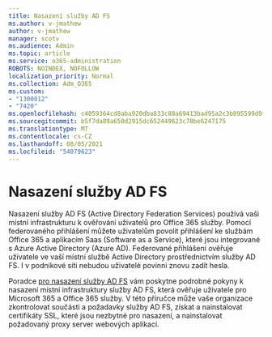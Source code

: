 ```yaml
---
title: Nasazení služby AD FS
ms.author: v-jmathew
author: v-jmathew
manager: scotv
ms.audience: Admin
ms.topic: article
ms.service: o365-administration
ROBOTS: NOINDEX, NOFOLLOW
localization_priority: Normal
ms.collection: Adm_O365
ms.custom:
- "1300012"
- "7420"
ms.openlocfilehash: c4059364cd8aba920dba833c88a69413bad95a2c3b895599d9f6895b50ff73d5
ms.sourcegitcommit: b5f7da89a650d2915dc652449623c78be6247175
ms.translationtype: MT
ms.contentlocale: cs-CZ
ms.lasthandoff: 08/05/2021
ms.locfileid: "54079623"
---
```

# <a name="deploy-ad-fs"></a>Nasazení služby AD FS

Nasazení služby AD FS (Active Directory Federation Services) používá vaši místní infrastrukturu k ověřování uživatelů pro Office 365 služby. Pomocí federovaného přihlášení můžete uživatelům povolit přihlášení ke službám Office 365 a aplikacím Saas (Software as a Service), které jsou integrované s Azure Active Directory (Azure AD). Federované přihlášení ověřuje uživatele ve vaší místní službě Active Directory prostřednictvím služby AD FS. I v podnikové síti nebudou uživatelé povinni znovu zadít hesla.

Poradce [pro nasazení služby AD FS](https://go.microsoft.com/fwlink/?linkid=2071178) vám poskytne podrobné pokyny k nasazení místní infrastruktury služby AD FS, která ověřuje uživatele pro Microsoft 365 a Office 365 služby. V této příručce může vaše organizace zkontrolovat součásti a požadavky služby AD FS, získat a nainstalovat certifikáty SSL, které jsou nezbytné pro nasazení, a nainstalovat požadovaný proxy server webových aplikací.
